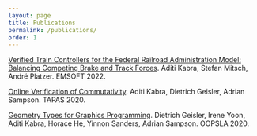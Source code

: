 ```yaml
---
layout: page
title: Publications 
permalink: /publications/
order: 1
---
```


[Verified Train Controllers for the Federal Railroad Administration Model: Balancing Competing Brake and Track Forces](assets/train-control-emsoft-preprint.pdf). Aditi Kabra, Stefan Mitsch, André Platzer.
EMSOFT 2022.

[Online Verification of Commutativity](/assets/commutativity-tapas2020-preprint.pdf). Aditi Kabra, Dietrich Geisler, Adrian Sampson.
TAPAS 2020.

[Geometry Types for Graphics Programming](/assets/gator-oopsla2020-preprint.pdf). Dietrich Geisler, Irene Yoon, Aditi Kabra, Horace He, Yinnon Sanders, Adrian Sampson.
OOPSLA 2020.